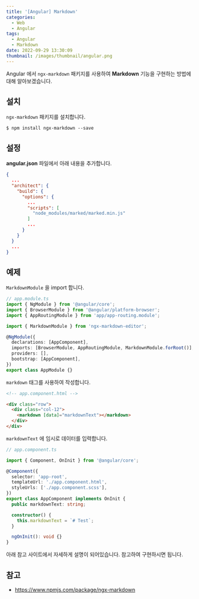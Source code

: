 ```yaml
---
title: '[Angular] Markdown'
categories:
  - Web
  - Angular
tags:
  - Angular
  - Markdown
date: 2022-09-29 13:30:09
thumbnail: /images/thumbnail/angular.png
---
```


Angular 에서 `ngx-markdown` 패키지를 사용하여 **Markdown** 기능을 구현하는 방법에 대해 알아보겠습니다.

## 설치

`ngx-markdown` 패키지를 설치합니다.

```shell
$ npm install ngx-markdown --save
```

## 설정

**angular.json** 파일에서 아래 내용을 추가합니다.

```json
{
  ...
  "architect": {
    "build": {
      "options": {
        ...
        "scripts": [
          "node_modules/marked/marked.min.js"
        ]
        ...
      }
    }
  }
  ...
}
```

## 예제

`MarkdownModule` 을 import 합니다.

```ts
// app.module.ts
import { NgModule } from '@angular/core';
import { BrowserModule } from '@angular/platform-browser';
import { AppRoutingModule } from 'app/app-routing.module';

import { MarkdownModule } from 'ngx-markdown-editor';

@NgModule({
  declarations: [AppComponent],
  imports: [BrowserModule, AppRoutingModule, MarkdownModule.forRoot()],
  providers: [],
  bootstrap: [AppComponent],
})
export class AppModule {}
```

`markdown` 태그를 사용하여 작성합니다.

```html
<!-- app.component.html -->

<div class="row">
  <div class="col-12">
    <markdown [data]="markdownText"></markdown>
  </div>
</div>
```

`markdownText` 에 임시로 데이터를 입력합니다.

```ts
// app.component.ts

import { Component, OnInit } from '@angular/core';

@Component({
  selector: 'app-root',
  templateUrl: './app.component.html',
  styleUrls: ['./app.component.scss'],
})
export class AppComponent implements OnInit {
  public markdownText: string;

  constructor() {
    this.markdownText = `# Test`;
  }

  ngOnInit(): void {}
}
```

아래 참고 사이트에서 자세하게 설명이 되어있습니다. 참고하여 구현하시면 됩니다.

## 참고

- https://www.npmjs.com/package/ngx-markdown
